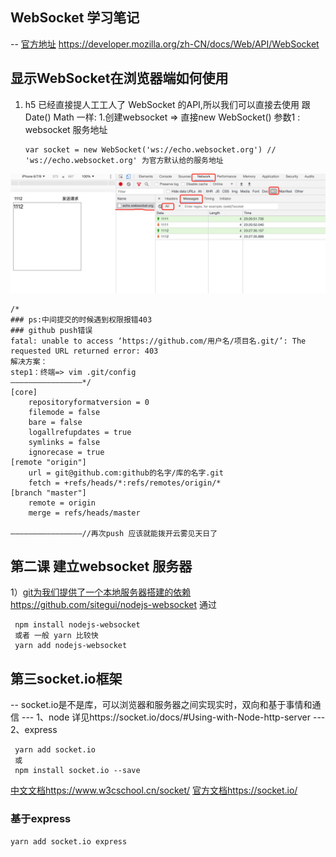 ## WebSocket 学习笔记
-- [官方地址](https://developer.mozilla.org/zh-CN/docs/Web/API/WebSocket)
https://developer.mozilla.org/zh-CN/docs/Web/API/WebSocket
## 显示WebSocket在浏览器端如何使用
1) h5 已经直接提人工工人了 WebSocket 的API,所以我们可以直接去使用
   跟Date() Math 一样:
   1.创建websocket => 直接new WebSocket()
    参数1 : websocket 服务地址
    ```
    var socket = new WebSocket('ws://echo.websocket.org') // 'ws://echo.websocket.org' 为官方默认给的服务地址
    ```
![Alt 例图1](./1.jpeg "控制台查看websocket请求")
```
/*
### ps:中间提交的时候遇到权限报错403
### github push错误
fatal: unable to access ‘https://github.com/用户名/项目名.git/’: The requested URL returned error: 403 
解决方案：
step1：终端=> vim .git/config
————————————————*/
[core]
	repositoryformatversion = 0
	filemode = false
	bare = false
	logallrefupdates = true
	symlinks = false
	ignorecase = true
[remote "origin"]
	url = git@github.com:github的名字/库的名字.git
	fetch = +refs/heads/*:refs/remotes/origin/*
[branch "master"]
	remote = origin
	merge = refs/heads/master

————————————————//再次push 应该就能拨开云雾见天日了
```

## 第二课 建立websocket 服务器
1）[git为我们提供了一个本地服务器搭建的依赖](https://github.com/sitegui/nodejs-websocket)
https://github.com/sitegui/nodejs-websocket
通过 
```
 npm install nodejs-websocket
 或者 一般 yarn 比较快
 yarn add nodejs-websocket
```

## 第三socket.io框架
-- socket.io是不是库，可以浏览器和服务器之间实现实时，双向和基于事情和通信
--- 1、node  详见https://socket.io/docs/#Using-with-Node-http-server
--- 2、express
```
 yarn add socket.io
 或
 npm install socket.io --save
```
[中文文档](https://www.w3cschool.cn/socket/)https://www.w3cschool.cn/socket/
[官方文档](https://socket.io/)https://socket.io/

### 基于express
```
yarn add socket.io express
```